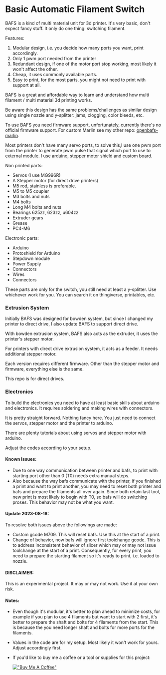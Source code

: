 # Basic Automatic Filament Switch

BAFS is a kind of multi material unit for 3d printer. It's very basic, don't expect fancy stuff. It only do one thing: switching filament.

Features:

1. Modular design, i.e. you decide how many ports you want, print accordingly.
2. Only 1 pwm port needed from the printer
3. Redundant design, if one of the motor port stop working, most likely it won't affect the other.
4. Cheap, it uses commonly available parts.
5. Easy to print, for the most parts, you might not need to print with support at all.

BAFS is a great and affordable way to learn and understand how multi filament / multi material 3d printing works.

Be aware this design has the same problems/challenges as similar design using single nozzle and y-splitter: jams, clogging, color bleeds, etc.

To use BAFS you need firmware support, unfortunately, currently there's no official firmware support. For custom Marlin see my other repo: [openbafs-marlin](https://github.com/yonitjio/openbafs-marlin).

Most printers don't have many servo ports, to solve this,I use one pwm port from the printer to generate pwm pulse that signal which port to use to external module. I use arduino, stepper motor shield and custom board.

Non printed parts:

- Servos (I use MG996R)
- A Stepper motor (for direct drive printers)
- M5 rod, stainless is preferable.
- M5 to M5 coupler
- M3 bolts and nuts
- M4 bolts
- Long M4 bolts and nuts
- Bearings 625zz, 623zz, u604zz
- Extruder gears
- Grease
- PC4-M6

Electronic parts:

- Arduino
- Protoshield for Arduino
- Stepdown module
- Power Supply
- Connectors
- Wires
- Connectors

These parts are only for the switch, you still need at least a y-splitter. Use whichever work for you. You can search it on thingiverse, printables, etc.

### Extrusion System
Initially BAFS was designed for bowden system, but since I changed my printer to direct drive, I also update BAFS to support direct drive.

With bowden extrusion system, BAFS also acts as the extruder, it uses the printer's stepper motor.

For printers with direct drive extrusion system, it acts as a feeder. It needs additional stepper motor.

Each version requires different firmware. Other than the stepper motor and firmware, everything else is the same.

This repo is for direct drives.

### Electronics
To build the electronics you need to have at least basic skills about arduino and electronics. It requires soldering and making wires with connectors.

It is pretty straight forward. Nothing fancy here. You just need to connect the servos, stepper motor and the printer to arduino. 

There are plenty tutorials about using servos and stepper motor with arduino.

Adjust the codes according to your setup.

#### Known Issues:
- Due to one way communication between printer and bafs, to print with starting port other than 0 (T0) needs extra manual steps. 
- Also because the way bafs communicate with the printer, if you finished a print and want to print another, you may need to reset both printer and bafs and prepare the filaments all over again. Since both retain last tool, new print is most likely to begin with T0, so bafs will do switching proses. This behavior may not be what you want.

#### Update 2023-08-18:
To resolve both issues above the followings are made:
- Custom gcode M709. This will reset bafs. Use this at the start of a print. 
- Change of behavior, now bafs will ignore first toolchange gcode. This is to address inconsistent behavior of slicer which may or may not issue toolchange at the start of a print. Consequently, for every print, you need to prepare the starting filament so it's ready to print, i.e. loaded to nozzle.

#### DISCLAIMER: 
This is an experimental project. It may or may not work. Use it at your own risk.

#### Notes:
- Even though it's modular, it's better to plan ahead to minimize costs, for example if you plan to use 4 filaments but want to start with 2 first, it's better to prepare the shaft and bolts for 4 filaments from the start. This is because the you need longer shaft and bolts for more ports for the filaments.
- Values in the code are for my setup. Most likely it won't work for yours. Adjust accordingly first.
- If you'd like to buy me a coffee or a tool or supplies for this project: 
  
  [!["Buy Me A Coffee"](https://www.buymeacoffee.com/assets/img/custom_images/orange_img.png)](https://www.buymeacoffee.com/yonitjio)